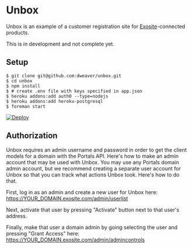 # Unbox

Unbox is an example of a customer registration site for [Exosite](https://exosite.com)-connected products.

This is in development and not complete yet.

## Setup

```
$ git clone git@github.com:dweaver/unbox.git
$ cd unbox
$ npm install
$ # create .env file with keys specified in app.json
$ heroku addons:add auth0 --type=nodejs
$ heroku addons:add heroku-postgresql
$ foreman start
```

[![Deploy](https://www.herokucdn.com/deploy/button.png)](https://heroku.com/deploy)

## Authorization

Unbox requires an admin username and password in order to get the client models for a domain with the Portals API. Here's how to make an admin account that may be used with Unbox. You may use any Portals domain admin account, but we recommend creating a separate user account for Unbox so that you can track what actions Unbox took. Here's how to do that.

First, log in as an admin and create a new user for Unbox here: https://YOUR_DOMAIN.exosite.com/admin/userlist

Next, activate that user by pressing "Activate" button next to that user's address.

Finally, make that user a domain admin by going selecting the user and pressing "Grant Access" here: https://YOUR_DOMAIN.exosite.com/admin/admincontrols
